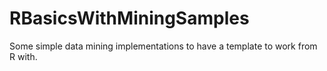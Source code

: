 # RBasicsWithMiningSamples
Some simple data mining implementations to have a template to work from R with.
